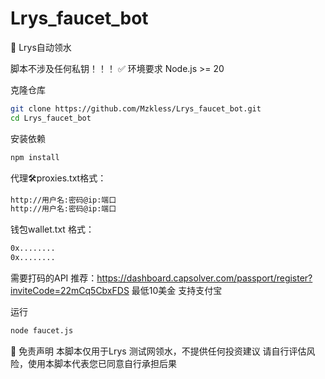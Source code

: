 # Lrys_faucet_bot
🧾 Lrys自动领水

脚本不涉及任何私钥！！！
✅ 环境要求
Node.js >= 20

克隆仓库
```bash
git clone https://github.com/Mzkless/Lrys_faucet_bot.git
cd Lrys_faucet_bot
```

安装依赖
```bash
npm install
```

代理🛠proxies.txt格式：
```bash
http://用户名:密码@ip:端口
http://用户名:密码@ip:端口
```
钱包wallet.txt 格式：
```bash
0x........
0x........
```

需要打码的API 推荐：https://dashboard.capsolver.com/passport/register?inviteCode=22mCq5CbxFDS 最低10美金 支持支付宝

运行
```bash
node faucet.js
```


📄 免责声明
本脚本仅用于Lrys 测试网领水，不提供任何投资建议
请自行评估风险，使用本脚本代表您已同意自行承担后果
